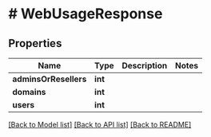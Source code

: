 # # WebUsageResponse

## Properties

Name | Type | Description | Notes
------------ | ------------- | ------------- | -------------
**adminsOrResellers** | **int** |  |
**domains** | **int** |  |
**users** | **int** |  |

[[Back to Model list]](../../README.md#models) [[Back to API list]](../../README.md#endpoints) [[Back to README]](../../README.md)
